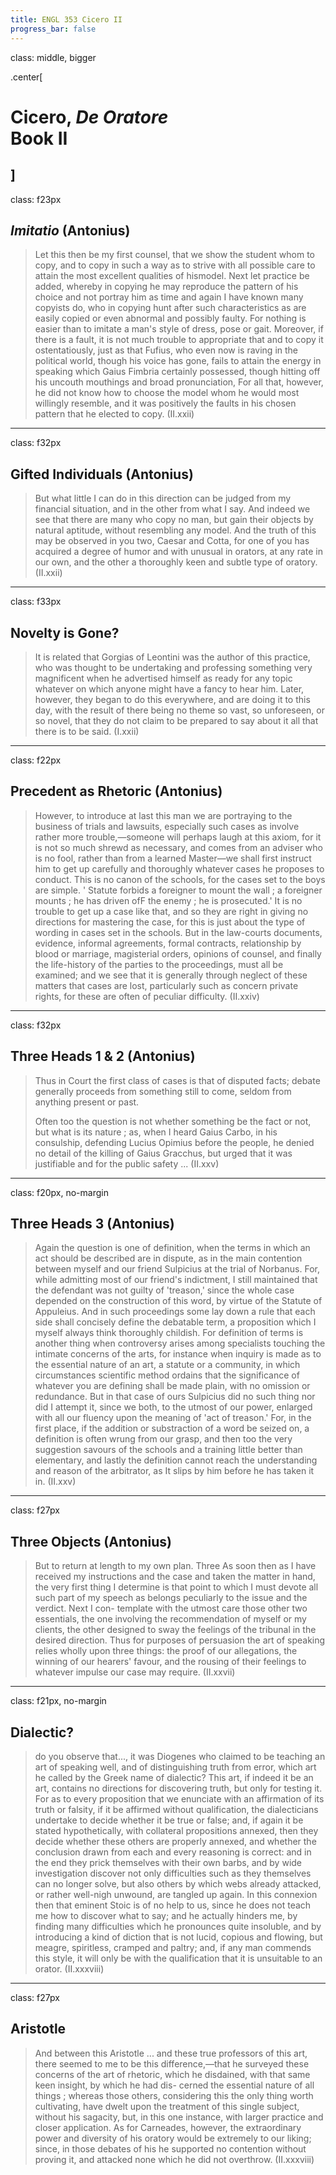 ```yaml
---
title: ENGL 353 Cicero II
progress_bar: false
---
```


class: middle, bigger

.center[
# Cicero, *De Oratore* <br> Book II
] 
---
class: f23px
## *Imitatio* (Antonius)

> Let this then be my first counsel, that we show the student whom to copy, and to copy in such a way as to strive with all possible care to attain the most excellent qualities of hismodel. Next let practice be added, whereby in copying he may reproduce the pattern of his choice and not portray him as time and again I have known many copyists do, who in copying hunt after such characteristics as are easily copied or even abnormal and possibly faulty. For nothing is easier than to imitate a man's style of dress, pose or gait. Moreover, if there is a fault, it is not much trouble to appropriate that and to copy it ostentatiously, just as that Fufius, who even now is raving in the political world, though his voice has gone, fails to attain the energy in speaking which Gaius Fimbria certainly possessed, though hitting off his uncouth mouthings and broad pronunciation, For all that, however, he did not know how to choose the model whom he would most willingly resemble, and it was positively the faults in his chosen pattern that he elected to copy. (II.xxii)
---
class: f32px
## Gifted Individuals (Antonius)

> But what little I can do in this direction can be judged from my financial situation, and in the other from what I say. And indeed we see that there are many who copy no man, but gain their objects by natural aptitude, without resembling any model. And the truth of this may be observed in you two, Caesar and Cotta, for one of you has acquired a degree of humor and with unusual in orators, at any rate in our own, and the other a thoroughly keen and subtle type of oratory. (II.xxii)
---
class: f33px
## Novelty is Gone?

> It is related that Gorgias of Leontini was the author of this practice, who was thought to be undertaking and professing something very magnificent when he advertised himself as ready for any topic whatever on which anyone might have a fancy to hear him. Later, however, they began to do this everywhere, and are doing it to this day, with the result of there being no theme so vast, so unforeseen, or so novel, that they do not claim to be prepared to say about it all that there is to be said. (I.xxii)
---
class: f22px
## Precedent as Rhetoric (Antonius)

> However, to introduce at last this man we are portraying to the business of trials and lawsuits, especially such cases as involve rather more trouble,—someone will perhaps laugh at this axiom, for it is not so much shrewd as necessary, and comes from an adviser who is no fool, rather than from a learned Master—we shall first instruct him to get up carefully and thoroughly whatever cases he proposes to conduct. This is no canon of the schools, for the cases set to the boys are simple. ' Statute forbids a foreigner to mount the wall ; a foreigner mounts ; he has driven ofF the enemy ; he is prosecuted.' It is no trouble to get up a case like that, and so they are right in giving no directions for mastering the case, for this is just about the type of wording in cases set in the schools. But in the law-courts documents, evidence, informal agreements, formal contracts, relationship by blood or marriage, magisterial orders, opinions of counsel, and finally the life-history of the parties to the proceedings, must all be examined; and we see that it is generally through neglect of these matters that cases are lost, particularly such as concern private rights, for these are often of peculiar difficulty. (II.xxiv)
---
class: f32px
## Three Heads 1 & 2  (Antonius)

> Thus in Court the first class of cases is that of disputed facts; debate generally proceeds from something still to come, seldom from anything present or past.
>
> Often too the question is not whether something be the fact or not, but what is its nature ; as, when I heard Gaius Carbo, in his consulship, defending Lucius Opimius before the people, he denied no detail of the killing of Gaius Gracchus, but urged that it was justifiable and for the public safety ... (II.xxv)
---
class: f20px, no-margin
## Three Heads 3 (Antonius)

> Again the question is one of definition, when the terms in which an act should be described are in dispute, as in the main contention between myself and our friend Sulpicius at the trial of Norbanus. For, while admitting most of our friend's indictment, I still maintained that the defendant was not guilty of 'treason,' since the whole case depended on the construction of this word, by virtue of the Statute of Appuleius. And in such proceedings some lay down a rule that each side shall concisely define the debatable term, a proposition which I myself always think thoroughly childish. For definition of terms is another thing when controversy arises among specialists touching the intimate concerns of the arts, for instance when inquiry is made as to the essential nature of an art, a statute or a community, in which circumstances scientific method ordains that the significance of whatever you are defining shall be made plain, with no omission or redundance. But in that case of ours Sulpicius did no such thing nor did I attempt it, since we both, to the utmost of our power, enlarged with all our fluency upon the meaning of 'act of treason.' For, in the first place, if the addition or substraction of a word be seized on, a definition is often wrung from our grasp, and then too the very suggestion savours of the schools and a training little better than elementary, and lastly the definition cannot reach the understanding and reason of the arbitrator, as It slips by him before he has taken it in. (II.xxv)
---
class: f27px
## Three Objects (Antonius)

> But to return at length to my own plan. Three As soon then as I have received my instructions and the case and taken the matter in hand, the very first thing I determine is that point to which I must devote all such part of my speech as belongs peculiarly to the issue and the verdict. Next I con- template with the utmost care those other two essentials, the one involving the recommendation of myself or my clients, the other designed to sway the feelings of the tribunal in the desired direction. Thus for purposes of persuasion the art of speaking relies wholly upon three things: the proof of our allegations, the winning of our hearers' favour, and the rousing of their feelings to whatever impulse our case may require. (II.xxvii)
---
class: f21px, no-margin
## Dialectic?

> do you observe that..., it was Diogenes who claimed to be teaching an art of speaking well, and of distinguishing truth from error, which art he called by the Greek name of dialectic? This art, if indeed it be an art, contains no directions for discovering truth, but only for testing it. For as to every proposition that we enunciate with an affirmation of its truth or falsity, if it be affirmed without qualification, the dialecticians undertake to decide whether it be true or false; and, if again it be stated hypothetically, with collateral propositions annexed, then they decide whether these others are properly annexed, and whether the conclusion drawn from each and every reasoning is correct: and in the end they prick themselves with their own barbs, and by wide investigation discover not only difficulties such as they themselves can no longer solve, but also others by which webs already attacked, or rather well-nigh unwound, are tangled up again. In this connexion then that eminent Stoic is of no help to us, since he does not teach me how to discover what to say; and he actually hinders me, by finding many difficulties which he pronounces quite insoluble, and by introducing a kind of diction that is not lucid, copious and flowing, but meagre, spiritless, cramped and paltry; and, if any man commends this style, it will only be with the qualification that it is unsuitable to an orator. (II.xxxviii)
---
class: f27px
## Aristotle

> And between this Aristotle ... and these true professors of this art, there seemed to me to be this difference,—that he surveyed these concerns of the art of rhetoric, which he disdained, with that same keen insight, by which he had dis- cerned the essential nature of all things ; whereas those others, considering this the only thing worth cultivating, have dwelt upon the treatment of this single subject, without his sagacity, but, in this one instance, with larger practice and closer application. As for Carneades, however, the extraordinary power and diversity of his oratory would be extremely to our liking; since, in those debates of his he supported no contention without proving it, and attacked none which he did not overthrow. (II.xxxviii)